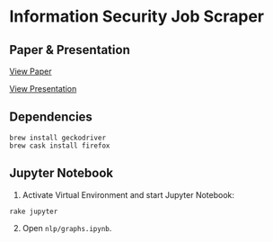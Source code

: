 # Information Security Job Scraper

## Paper & Presentation

[View Paper](http://reitermark.us/infosec-job-scraper/paper.pdf)

[View Presentation](http://reitermark.us/infosec-job-scraper/presentation.pdf)

## Dependencies

```
brew install geckodriver
brew cask install firefox
```

## Jupyter Notebook

1. Activate Virtual Environment and start Jupyter Notebook:

  ```
  rake jupyter
  ```

2. Open `nlp/graphs.ipynb`.

